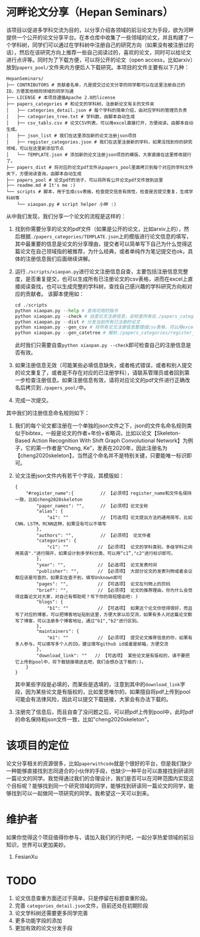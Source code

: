 # 河畔论文分享（Hepan Seminars）

该项目以促进多学科交流为目的，以分享介绍各领域的前沿论文为手段，欲为河畔提供一个公开的论文分享平台。在本仓库中收集了一些领域的论文，并且构建了一个学科树，同学们可以通过在学科树中注册自己的研究方向（如果没有被注册过的话），然后在该研究方向上推荐一些自己阅读过的，喜欢的论文，同时可以给论文进行点评等。同时为了下载方便，可以将公开的论文（open access，比如arxiv）放到`papers_pool/`文件夹内方便后人下载研究。本项目的文件主要有以下几种：

```shell
HepanSeminars/
├── CONTRIBUTORS # 贡献者名单，凡是提交过论文分享的同学都可以在这里注册自己的ID，方便其他相同领域的同学沟通
├── LICENSE # 本项目遵循Apache 2.0的license
├── papers_categories # 和论文的学科树，注册新论文有关的文件夹
│   ├── categories_detail.json # 每个学科的简单介绍，由对应学科的管理员负责
│   ├── categories_tree.txt # 学科数，由脚本自动生成
│   ├── csv_tabls.csv # 论文CSV列表，可以用excel直接打开，方便阅读。由脚本自动生成。
│   ├── json_list # 我们在这里添加新的论文注册json项目
│   ├── register_categories.json # 我们在这里注册新的学科，如果没找到你的研究领域，可以在这里新添加节点
│   └── TEMPLATE.json # 添加新的论文注册json项目的模版，大家直接在这里修改就行了。
├── papers_dist # 将对应的论文pdf文件从papers_pool里面拷贝到每个对应的学科文件夹下，方便阅读查询，由脚本自动生成
├── papers_pool # 论文pdf的池子，可以将所有公开论文pdf文件放到这里
├── readme.md # It's me :)
└── scripts # 脚本，用于生成csv表格，检查提交信息有效性，检查是否提交重复，生成学科树等
    └── xiaopan.py # script helper 小畔 :)

```

从中我们发现，我们分享一个论文的流程是这样的：

1. 找到你需要分享的论文的pdf文件（如果是公开的论文，比如arxiv上的），然后根据`./papers_categories/TEMPLATE.json`上的模版进行论文信息的填写，其中最重要的信息是论文的分享理由，提交者可以简单写下自己为什么觉得这篇论文在自己领域指的被推荐，为什么经典，或者单纯作为笔记提交也ok，具体的注册信息我们后面继续讲解。

2. 运行`./scripts/xiaopan.py`进行论文注册信息自查，主要包括注册信息完整度，是否重复提交，也可以生成所有已注册论文的csv表格，进而在excel上直接阅读查找，也可以生成完整的学科树，查找自己感兴趣的学科研究方向和对应的贡献者。 该脚本使用如：

   ```python
   cd ./scripts
   python xiaopan.py --help # 查询可用的指令
   python xiaopan.py --check # 自查论文注册信息，会检查所有在./papers_categories/json_list中的注册论文信息，增量添加的话，就会检查提交者当前的信息。
   python xiaopan.py --dist # 分发当前所有已注册的论文
   python xiaopan.py --gen_csv # 将所有论文注册信息整理成csv表格，可以用excel表打开
   python xiaopan.py --gen_catetree # 解析./papers_categories/register_categories.json文件，并且生成所有已经注册了的学科研究领域树，如果没有你的研究方向，请自行注册后，提交。
   ```

   此时我们只需要自查`python xiaopan.py --check`即可检查自己的注册信息是否有效。

3. 如果注册信息无效（可能某些必填信息缺失，或者格式错误，或者和别人提交的论文重复了，或者是不存在对应的已注册学科），请联系管理员或者回到第一步检查注册信息。如果注册信息有效，请将对应论文的pdf文件进行正确改名后拷贝到`./papers_pool/`中。

4. 完成一次提交。



其中我们的注册信息命名规则如下：

1. 我们的每个论文都注册在一个单独的json文件之下，json的文件名命名规则类似于bibtex，一般是论文的作者+年份+省略词，比如以论文【Skeleton-Based Action Recognition With Shift Graph Convolutional Network】为例子，它的第一作者是“Cheng, Ke”，发表在2020年，因此注册名为【cheng2020skeleton】，当然这个命名并不是特别关键，只要能唯一标识即可。

2. 论文注册json文件内有若干个字段，其模版如：

   ```shell
   {
       "#register_name":{          // 【必须项】register_name和文件名保持一致，比如cheng2020skeleton
           "paper_names": "",      // 【必须项】论文全称
           "alias": {             
               "a1": ""            // 【可选项】论文提出方法的通用简写，比如CNN，LSTM，RCNN这种，如果没有可以不填写
           },
           "authors": "",          // 【必须项】 论文作者
           "categories": {
               "c1": ""           // 【必须项】 论文的学科类别，多级学科之间用英语"."进行隔开，如果设计到多学科分类，可以用“c1”,"c2"进行标识即可。
           },
           "year": "",            // 【必选项】 论文发表时间
           "publisher": "",       // 【必须项】 大部分论文的发表刊物或者会议都应该是可查的，如果实在查不到，填写Unknown即可
           "pages": "",           // 【可选项】 论文在刊物上的页码
           "brief": "",           // 【必须项】 论文的推荐理由，你为什么会觉得这篇论文对大家，对自己有帮助呢？写下你的简短理由吧: )
           "blogs": {
               "b1": ""           // 【可选项】 如果这个论文你觉得很好，而且写了对应的博客，可以把博客地址贴到这里，方便大家以后交流，如果有多人对这篇论文都写了博客，可以注册多个博客地址，通过"b1","b2"进行区别。
           },
           "maintainers": {
               "m1": ""           // 【必须项】 提交论文推荐信息的你，如果有多人参与，可以填写多个人的ID。建议填写github id或者是邮箱，方便交流
           },
           "download_link": ""   // 【可选项】 某些论文是有版权的，请不要把它上传到pool中，将下载链接填进去吧，我们会想办法下载的:)。
       }
   }
   ```

   其中某些字段是必填的，而某些是选填的，注意到其中的`download_link`字段，因为某些论文是有版权的，比如爱思唯尔的，如果擅自将pdf上传到pool可能会有法律风险，因此可以提交下载链接，大家会有办法下载的。

3. 注册完了信息后，而且自查了没问题之后，可以把pdf上传到pool中，此时pdf的命名保持和json文件一致，比如"cheng2020skeleton"。



# 该项目的定位

论文分享相关的资源很多，比如`paperwithcode`就是个很好的平台，但是我们缺少一种能够直接找到志同道合的小伙伴的手段，也缺少一种平台可以直接找到研读同一篇论文的同学。我觉得通过我们的合理设计，我们是否可以在河畔范围内实现这个目标呢？能够找到同一个研究领域的同学，能够找到研读同一篇论文的同学，能够找到可以一起做同一项研究的同学。我希望这一天可以到来。

# 维护者

如果你觉得这个项目值得你参与，请加入我们的行列吧，一起分享热爱领域的前沿知识，世界可以更加美妙。

1. FesianXu


# TODO
1. 论文信息查重方面还过于简单，只是停留在标题查重阶段。
2. 完善 `categories_detail.json`文件，目前还处在初期阶段
3. 论文学科树还需要更多同学完善
4. 更多功能字段的添加
5. 更加有效的论文分发手段